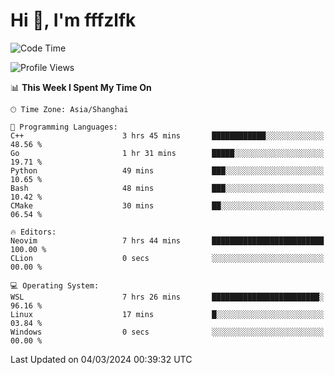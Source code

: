 # Hi 👋, I'm fffzlfk

<!--START_SECTION:waka-->
![Code Time](http://img.shields.io/badge/Code%20Time-671%20hrs%2027%20mins-blue)

![Profile Views](http://img.shields.io/badge/Profile%20Views-3-blue)

📊 **This Week I Spent My Time On** 

```text
🕑︎ Time Zone: Asia/Shanghai

💬 Programming Languages: 
C++                      3 hrs 45 mins       ████████████░░░░░░░░░░░░░   48.56 % 
Go                       1 hr 31 mins        █████░░░░░░░░░░░░░░░░░░░░   19.71 % 
Python                   49 mins             ███░░░░░░░░░░░░░░░░░░░░░░   10.65 % 
Bash                     48 mins             ███░░░░░░░░░░░░░░░░░░░░░░   10.42 % 
CMake                    30 mins             ██░░░░░░░░░░░░░░░░░░░░░░░   06.54 % 

🔥 Editors: 
Neovim                   7 hrs 44 mins       █████████████████████████   100.00 % 
CLion                    0 secs              ░░░░░░░░░░░░░░░░░░░░░░░░░   00.00 % 

💻 Operating System: 
WSL                      7 hrs 26 mins       ████████████████████████░   96.16 % 
Linux                    17 mins             █░░░░░░░░░░░░░░░░░░░░░░░░   03.84 % 
Windows                  0 secs              ░░░░░░░░░░░░░░░░░░░░░░░░░   00.00 % 
```


 Last Updated on 04/03/2024 00:39:32 UTC
<!--END_SECTION:waka-->
